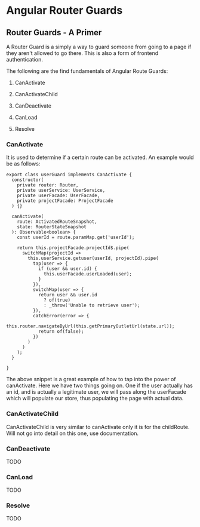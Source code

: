  Angular Router Guards 
======================

 Router Guards - A Primer 
-------------------------

A Router Guard is a simply a way to guard someone from going to a page
if they aren't allowed to go there. This is also a form of frontend
authentication.

The following are the find fundamentals of Angular Route Guards:

1.  CanActivate

2.  CanActivateChild

3.  CanDeactivate

4.  CanLoad

5.  Resolve

###  CanActivate 

It is used to determine if a certain route can be activated. An example
would be as follows:

    export class userGuard implements CanActivate {
      constructor(
        private router: Router,
        private userService: UserService,
        private userFacade: UserFacade,
        private projectFacade: ProjectFacade
      ) {}

      canActivate(
        route: ActivatedRouteSnapshot,
        state: RouterStateSnapshot
      ): Observable<boolean> {
        const userId = route.paramMap.get('userId');

        return this.projectFacade.projectId$.pipe(
          switchMap(projectId =>
            this.userService.getuser(userId, projectId).pipe(
              tap(user => {
                if (user && user.id) {
                  this.userFacade.userLoaded(user);
                }
              }),
              switchMap(user => {
                return user && user.id
                  ? of(true)
                  : _throw('Unable to retrieve user');
              }),
              catchError(error => {
                this.router.navigateByUrl(this.getPrimaryOutletUrl(state.url));
                return of(false);
              })
            )
          )
        );
      }

    }

The above snippet is a great example of how to tap into the power of
canActivate. Here we have two things going on. One if the user actually
has an id, and is actually a legitimate user, we will pass along the
userFacade which will populate our store, thus populating the page with
actual data.

###  CanActivateChild 

CanActivateChild is very similar to canActivate only it is for the
childRoute. Will not go into detail on this one, use documentation.

###  CanDeactivate 

TODO

###  CanLoad 

TODO

###  Resolve 

TODO
